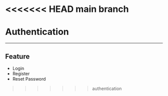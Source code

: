 <<<<<<< HEAD
main branch
=======
# Authentication
---

## Feature
- Login
- Register
- Reset Password

>>>>>>> authentication
